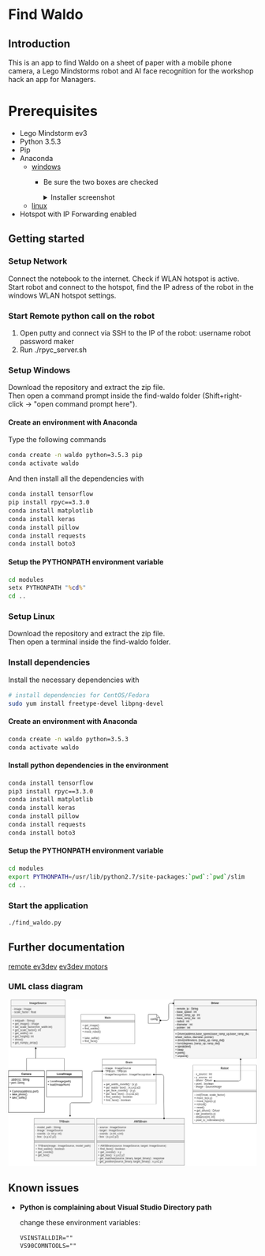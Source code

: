 # Find Waldo
## Introduction
This is an app to find Waldo on a sheet of paper with a mobile phone camera, a Lego Mindstorms robot and AI face recognition for the workshop hack an app for Managers. 

# Prerequisites
- Lego Mindstorm ev3
- Python 3.5.3
- Pip
- Anaconda 
    - [windows](https://repo.anaconda.com/archive/Anaconda3-2019.03-Windows-x86_64.exe)
        - Be sure the two boxes are checked
			<details>
			  <summary>Installer screenshot</summary>
			  <p>

			 ![class overview](docs/anaconda_install.png)
			</p></details>
    - [linux](https://docs.anaconda.com/anaconda/install/linux/)
- Hotspot with IP Forwarding enabled

## Getting started
### Setup Network
Connect the notebook to the internet. Check if WLAN hotspot is active.  
Start robot and connect to the hotspot, find the IP adress of the robot in the windows WLAN hotspot settings.

### Start Remote python call on the robot
1. Open putty and connect via SSH to the IP of the robot:
	username robot
	password maker 
2. Run ./rpyc_server.sh

### Setup Windows
Download the repository and extract the zip file.  
Then open a command prompt inside the find-waldo folder (Shift+right-click -> "open command prompt here"). 

#### Create an environment with Anaconda
Type the following commands
```cmd
conda create -n waldo python=3.5.3 pip
conda activate waldo
```

And then install all the dependencies with
```cmd
conda install tensorflow
pip install rpyc==3.3.0
conda install matplotlib
conda install keras
conda install pillow
conda install requests
conda install boto3

```

#### Setup the PYTHONPATH environment variable
```cmd
cd modules
setx PYTHONPATH "%cd%"
cd ..
```

### Setup Linux
Download the repository and extract the zip file.  
Then open a terminal inside the find-waldo folder.

### Install dependencies
Install the necessary dependencies with
```bash
# install dependencies for CentOS/Fedora
sudo yum install freetype-devel libpng-devel
```

#### Create an environment with Anaconda
```bash
conda create -n waldo python=3.5.3
conda activate waldo
```

#### Install python dependencies in the environment
```bash
conda install tensorflow
pip3 install rpyc==3.3.0
conda install matplotlib
conda install keras
conda install pillow
conda install requests
conda install boto3
```

#### Setup the PYTHONPATH environment variable
```bash
cd modules
export PYTHONPATH=/usr/lib/python2.7/site-packages:`pwd`:`pwd`/slim
cd ..
```

### Start the application
```bash
./find_waldo.py
```

## Further documentation
[remote ev3dev](https://ev3dev-lang.readthedocs.io/projects/python-ev3dev/en/stable/rpyc.html)
[ev3dev motors](https://ev3dev-lang.readthedocs.io/projects/python-ev3dev/en/stable/motors.html)

### UML class diagram
![class overview](docs/class_overview.png)

## Known issues
- **Python is complaining about Visual Studio Directory path**  

    change these environment variables:
    ```
    VSINSTALLDIR=""
    VS90COMNTOOLS=""
    ```
